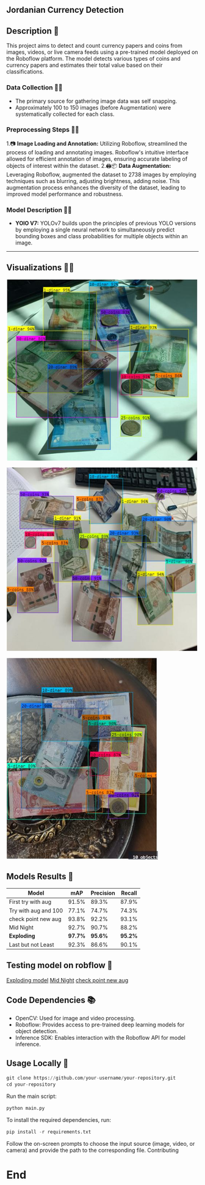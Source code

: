 ## Jordanian Currency Detection

## Description 🧰
This project aims to detect and count currency papers and coins from images, videos, or live camera feeds using a pre-trained model deployed on the Roboflow platform. The model detects various types of coins and currency papers and estimates their total value based on their classifications.

### Data Collection 🛒📸
- The primary source for gathering image data was self snapping.
- Approximately 100 to 150 images (before Augmentation) were systematically collected for each class.

### Preprocessing Steps 🔨🔧
1.📷 **Image Loading and Annotation:** Utilizing Roboflow, streamlined the process of loading and annotating images. Roboflow's intuitive interface allowed for efficient annotation of images, ensuring accurate labeling of objects of interest within the dataset. 
2.🖨📦 **Data Augmentation:** Leveraging Roboflow, augmented the dataset to 2738 images by employing techniques such as blurring, adjusting brightness, adding noise. This augmentation process enhances the diversity of the dataset, leading to improved model performance and robustness.


### Model Description 👨‍🏫
- **YOlO V7:** YOLOv7 builds upon the principles of previous YOLO versions by employing a single neural network to simultaneously predict bounding boxes and class probabilities for multiple objects within an image.
----
## Visualizations 📐🧬
![alt text](/images/Ex3.JPG)

![alt text](/images/Ex2.JPG)

![alt text](/images/Ex.JPG)


## Models Results 🧮
| Model                 | mAP      | Precision | Recall   |
|-----------------------|----------|-----------|----------|
| First try with aug    | 91.5%    | 89.3%     | 87.9%    |
| Try with aug and 100  | 77.1%    | 74.7%     | 74.3%    |
| check point new aug   | 93.8%    | 92.2%     | 93.1%    |
| Mid Night             | 92.7%    | 90.7%     | 88.2%    |
| **Exploding**             | **97.7%**    | **95.6%**    | **95.2%**    |
|Last but not Least     | 92.3%    | 86.6%     | 90.1%    |


## Testing model on robflow 🎪
[Exploding model](https://app.roboflow.com/morning/money-classifier-5/visualize/1)
[Mid Night](https://app.roboflow.com/money-qxzoi/money-classifier-3-all-data/visualize/1)
[check point new aug](https://app.roboflow.com/money-qxzoi/money-classifier-diff-spaces/visualize/3)


## Code Dependencies 📚
- OpenCV: Used for image and video processing.
- Roboflow: Provides access to pre-trained deep learning models for object detection.
- Inference SDK: Enables interaction with the Roboflow API for model inference.

## Usage Locally 💾
```python
git clone https://github.com/your-username/your-repository.git
cd your-repository
```

Run the main script:
```python
python main.py
```

To install the required dependencies, run:

```python
pip install -r requirements.txt
```

Follow the on-screen prompts to choose the input source (image, video, or camera) and provide the path to the corresponding file.
Contributing

# End
